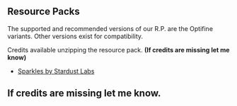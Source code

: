 ## **Resource Packs**
The supported and recommended versions of our R.P. are the Optifine variants. Other versions exist for compatibility.

Credits available unzipping the resource pack. **\(If credits are missing let me know\)**

- [Sparkles by Stardust Labs](https://modrinth.com/resourcepack/sparkles?version=1.21)



## **If credits are missing let me know.**
